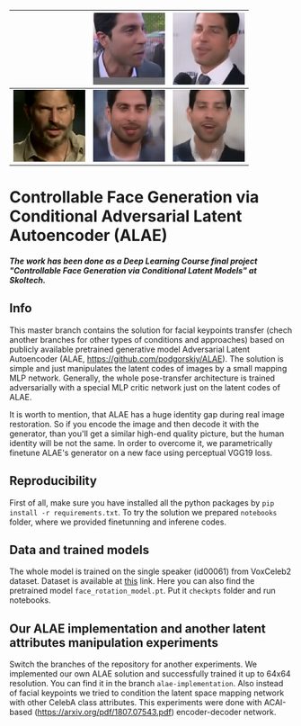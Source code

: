 |   |![alt-text-2](demo/source_0.png "Source")|![alt-text-4](demo/source_1.png "Source")|
|:-:|:-:|:-:|
|![alt-text-1](demo/target.gif "Target")|![alt-text-3](demo/result_0.gif "Result")|![alt-text-5](demo/result_1.gif "Result")|

# Controllable Face Generation via Conditional Adversarial Latent Autoencoder (ALAE)
##### The work has been done as a Deep Learning Course final project "Controllable Face Generation via Conditional Latent Models" at Skoltech.

## Info

This master branch contains the solution for facial keypoints transfer (chech another branches for other types of conditions and approaches) based on publicly available pretrained generative model Adversarial Latent Autoencoder (ALAE, https://github.com/podgorskiy/ALAE). The solution is simple and just manipulates the latent codes of images by a small mapping MLP network. Generally, the whole pose-transfer architecture is trained adversarially with a special MLP critic network just on the latent codes of ALAE.

It is worth to mention, that ALAE has a huge identity gap during real image restoration. So if you encode the image and then decode it with the generator, than you'll get a similar high-end quality picture, but the human identity will be not the same. In order to overcome it, we parametrically finetune ALAE's generator on a new face using perceptual VGG19 loss.

## Reproducibility

First of all, make sure you have installed all the python packages by `pip install -r requirements.txt`. To try the solution we prepared `notebooks` folder, where we provided finetunning and inferene codes.

## Data and trained models

The whole model is trained on the single speaker (id00061) from VoxCeleb2 dataset. Dataset is available at [this](https://drive.google.com/drive/folders/1T26YUSpa1RqU9mhgQhJj9M5jA3nDfZoV?usp=sharing) link. Here you can also find the pretrained model `face_rotation_model.pt`. Put it `checkpts` folder and run notebooks.

## Our ALAE implementation and another latent attributes manipulation experiments

Switch the branches of the repository for another experiments. We implemented our own ALAE solution and successfully trained it up to 64x64 resolution. You can find it in the branch `alae-implementation`. Also instead of facial keypoints we tried to condition the latent space mapping network with other CelebA class attributes. This experiments were done with ACAI-based (https://arxiv.org/pdf/1807.07543.pdf) encoder-decoder network.
